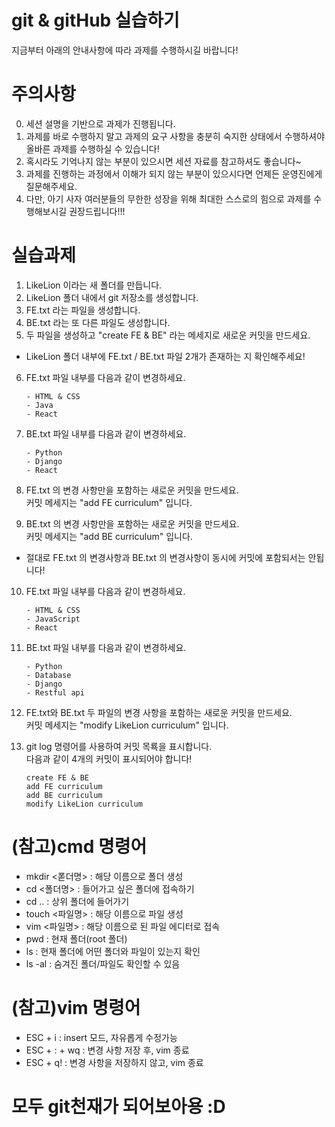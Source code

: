 # git & gitHub 실습하기

지금부터 아래의 안내사항에 따라 과제를 수행하시길 바랍니다!



# 주의사항

0. 세션 설명을 기반으로 과제가 진행됩니다.
1. 과제를 바로 수행하지 말고 과제의 요구 사항을 충분히 숙지한 상태에서 수행하셔야 올바른 과제를 수행하실 수 있습니다!
2. 혹시라도 기억나지 않는 부분이 있으시면 세션 자료를 참고하셔도 좋습니다~
3. 과제를 진행하는 과정에서 이해가 되지 않는 부분이 있으시다면 언제든 운영진에게 질문해주세요.
4. 다만, 아기 사자 여러분들의 무한한 성장을 위해 최대한 스스로의 힘으로 과제를 수행해보시길 권장드립니다!!!



# 실습과제

1. LikeLion 이라는 새 폴더를 만듭니다.
2. LikeLion 폴더 내에서 git 저장소를 생성합니다.
3. FE.txt 라는 파일을 생성합니다.
4. BE.txt 라는 또 다른 파일도 생성합니다. 
5. 두 파일을 생성하고 "create FE & BE" 라는 메세지로 새로운 커밋을 만드세요.<br/>

* LikeLion 폴더 내부에 FE.txt / BE.txt 파일 2개가 존재하는 지 확인해주세요!<br/>

6. FE.txt 파일 내부를 다음과 같이 변경하세요.
    
    ```
    - HTML & CSS
    - Java
    - React
    ```

7. BE.txt 파일 내부를 다음과 같이 변경하세요.
    
    ```
    - Python
    - Django
    - React
    ```

8. FE.txt 의 변경 사항만을 포함하는 새로운 커밋을 만드세요.
   <br/>커밋 메세지는 "add FE curriculum" 입니다.

9. BE.txt 의 변경 사항만을 포함하는 새로운 커밋을 만드세요.
   <br/>커밋 메세지는 "add BE curriculum" 입니다.<br/>

* 절대로 FE.txt 의 변경사항과 BE.txt 의 변경사항이 동시에 커밋에 포함되서는 안됩니다!<br/>

10. FE.txt 파일 내부를 다음과 같이 변경하세요.
    
    ```
    - HTML & CSS
    - JavaScript
    - React
    ```

11. BE.txt 파일 내부를 다음과 같이 변경하세요.
    
    ```
    - Python
    - Database
    - Django
    - Restful api
    ```

12. FE.txt와 BE.txt 두 파일의 변경 사항을 포함하는 새로운 커밋을 만드세요.
    <br/>커밋 메세지는 "modify LikeLion curriculum" 입니다.

13. git log 명령어를 사용하여 커밋 목룍을 표시합니다. 
    <br/>다음과 같이 4개의 커밋이 표시되어야 합니다!
    ```
    create FE & BE
    add FE curriculum
    add BE curriculum
    modify LikeLion curriculum
    ```



# (참고)cmd 명령어
- mkdir <폳더명> : 해당 이름으로 폴더 생성
- cd <폴더명> : 들어가고 싶은 폴더에 접속하기
- cd .. : 상위 폴더에 들어가기
- touch <파일명> : 해당 이름으로 파일 생성
- vim <파일명> : 해당 이름으로 된 파일 에디터로 접속
- pwd : 현재 폴더(root 폴더)
- ls : 현재 폴더에 어떤 폴더와 파일이 있는지 확인
- ls -al : 숨겨진 폴더/파일도 확인할 수 있음<br/>

# (참고)vim 명령어
- ESC + i : insert 모드, 자유롭게 수정가능
- ESC + : + wq : 변경 사항 저장 후, vim 종료
- ESC + q! : 변경 사항을 저장하지 않고, vim 종료



# 모두 git천재가 되어보아용 :D 
